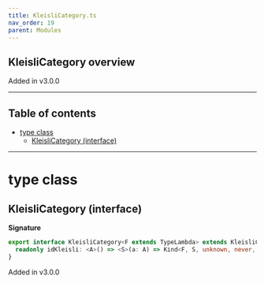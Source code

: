 ```yaml
---
title: KleisliCategory.ts
nav_order: 19
parent: Modules
---
```


## KleisliCategory overview

Added in v3.0.0

---

<h2 class="text-delta">Table of contents</h2>

- [type class](#type-class)
  - [KleisliCategory (interface)](#kleislicategory-interface)

---

# type class

## KleisliCategory (interface)

**Signature**

```ts
export interface KleisliCategory<F extends TypeLambda> extends KleisliComposable<F> {
  readonly idKleisli: <A>() => <S>(a: A) => Kind<F, S, unknown, never, never, A>
}
```

Added in v3.0.0
